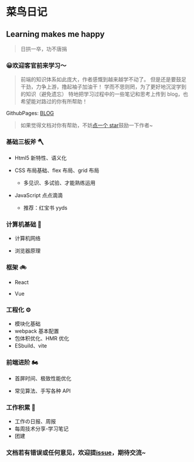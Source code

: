 # 菜鸟日记

## Learning makes me happy

> 日拱一卒，功不唐捐
### 😀**欢迎客官前来学习～**

> 前端的知识体系如此庞大，作者感慨到越来越学不动了。
> 但是还是要鼓足干劲，力争上游，撸起袖子加油干！
> 学而不思则罔，为了更好地沉淀学到的知识（避免遗忘）
> 特地把学习过程中的一些笔记和思考上传到 blog，也希望能对路过的你有所帮助！

GithubPages: <a target="_blank" href="https://ringozzt.github.io/ringo-blog/"> BLOG </a>

> 如果觉得文档对你有帮助，不妨<a target="_blank" href="https://github.com/ringozzt/ringo-blog">点一个 star</a>鼓励一下作者~

### 基础三板斧 🪓

- Html5 新特性、语义化

- CSS 布局基础、flex 布局、grid 布局

  - 多见识、多试验、才能熟练运用

- JavaScript 点点滴滴

  - 推荐：红宝书 yyds

### 计算机基础 🔑

- 计算机网络

- 浏览器原理

### 框架 🚲

- React

- Vue

### 工程化 ⚙️

- 模块化基础
- webpack 基本配置
- 包体积优化、HMR 优化
- ESbuild、vite

### 前端进阶 🏍

- 首屏时间、极致性能优化

- 常见算法、手写各种 API

### 工作积累 📌

- 工作の日报、周报
- 每周技术分享-学习笔记
- 团建

### 文档若有错误或任何意见，欢迎提<a target="_blank" href="https://github.com/ringozzt/ringo-blog/issues">issue</a>，期待交流~

